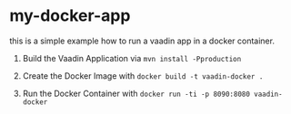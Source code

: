 # my-docker-app
this is a simple example how to run a vaadin app in a docker container.

1. Build the Vaadin Application via `mvn install -Pproduction`

2. Create the Docker Image with `docker build -t vaadin-docker .`

3. Run the Docker Container with `docker run -ti -p 8090:8080 vaadin-docker`
